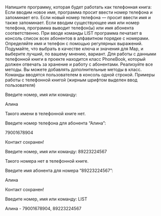 Напишите программу, которая будет работать как телефонная книга: Если вводим новое имя, программа просит ввести номер телефона и запоминает его. Если новый номер телефона — просит ввести имя и также запоминает. Если вводим существующее имя или номер телефона, программа выводит телефон(ы) или имя абонента соответственно. При вводе команды LIST программа печатает в консоль список всех абонентов в алфавитном порядке с номерами.
Определяйте имя и телефон с помощью регулярных выражений. Подумайте, что выбрать в качестве ключа и значения для Map, и выберите лучший, по вашему мнению, вариант.
Для работы с данными телефонной книги в проекте находится класс PhoneBook, который должен отвечать за хранение и работу с абонентами. Реализуйте все методы. Вы можете добавлять дополнительные методы в класс.
Команды вводятся пользователем в консоль одной строкой. Примеры работы с телефонной книгой (жирным шрифтом выделен ввод пользователя)

Введите номер, имя или команду:

Алина

Такого имени в телефонной книге нет.

Введите номер телефона для абонента “Алина”:

79001678904

Контакт сохранен!

Введите номер, имя или команду:
89223224567

Такого номера нет в телефонной книге.

Введите имя абонента для номера “89223224567”:

Алина

Контакт сохранен!

Введите номер, имя или команду:
LIST

Алина - 79001678904, 89223224567